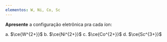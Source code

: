 ```yaml
---
elementos: W, Ni, Co, Sc
---
```


**Apresente** a configuração eletrônica pra cada íon:

a. $\ce{W^{2+}}$
b. $\ce{Ni^{2+}}$
c. $\ce{Co^{2+}}$
d. $\ce{Sc^{3+}}$


